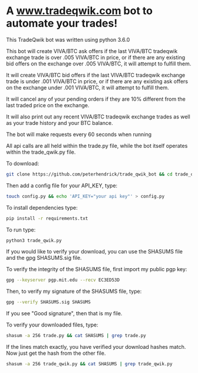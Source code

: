 A www.tradeqwik.com bot to automate your trades!
=======

This TradeQwik bot was written using python 3.6.0

This bot will create VIVA/BTC ask offers if the last VIVA/BTC tradeqwik exchange trade is over .005 VIVA/BTC in price,
or if there are any existing bid offers on the exchange over .005 VIVA/BTC, it will attempt to fulfill them.

It will create VIVA/BTC bid offers if the last VIVA/BTC tradeqwik exchange trade is under .001 VIVA/BTC in price,
or if there are any existing ask offers on the exchange under .001 VIVA/BTC, it will attempt to fulfill them.

It will cancel any of your pending orders if they are 10% different from the last traded price on the exchange.

It will also print out any recent VIVA/BTC tradeqwik exchange trades as well as your trade history and your BTC balance.

The bot will make requests every 60 seconds when running

All api calls are all held within the trade.py file, while the bot itself operates within the trade_qwik.py file.


To download:

```bash
git clone https://github.com/peterhendrick/trade_qwik_bot && cd trade_qwik_bot
```

Then add a config file for your API_KEY, type:

```bash
touch config.py && echo 'API_KEY="your api key"' > config.py
```

To install dependencies type:

```bash
pip install -r requirements.txt
```

To run type:

```bash
python3 trade_qwik.py
```


If you would like to verify your download, you can use the SHASUMS file and the gpg SHASUMS.sig file.

To verify the integrity of the SHASUMS file, first import my public pgp key:

```bash
gpg --keyserver pgp.mit.edu --recv EC3ED53D
```

Then, to verify my signature of the SHASUMS file, type:

```bash
gpg --verify SHASUMS.sig SHASUMS
```

If you see "Good signature", then that is my file.


To verify your downloaded files, type:

```bash
shasum -a 256 trade.py && cat SHASUMS | grep trade.py
```

If the lines match exactly, you have verified your download hashes match. Now just get the hash from the other file.

```bash
shasum -a 256 trade_qwik.py && cat SHASUMS | grep trade_qwik.py
```
